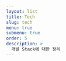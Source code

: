 ```yaml
---
layout: list
title: Tech
slug: tech
menu: true
submenu: true
order: 5
description: >
  개발 Stack에 대한 정리
---
```

